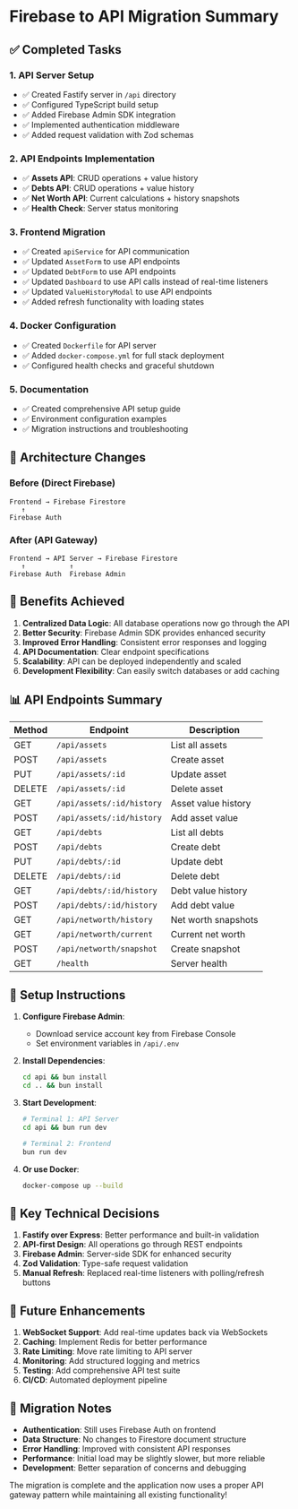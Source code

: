 # Firebase to API Migration Summary

## ✅ Completed Tasks

### 1. API Server Setup

-   ✅ Created Fastify server in `/api` directory
-   ✅ Configured TypeScript build setup
-   ✅ Added Firebase Admin SDK integration
-   ✅ Implemented authentication middleware
-   ✅ Added request validation with Zod schemas

### 2. API Endpoints Implementation

-   ✅ **Assets API**: CRUD operations + value history
-   ✅ **Debts API**: CRUD operations + value history
-   ✅ **Net Worth API**: Current calculations + history snapshots
-   ✅ **Health Check**: Server status monitoring

### 3. Frontend Migration

-   ✅ Created `apiService` for API communication
-   ✅ Updated `AssetForm` to use API endpoints
-   ✅ Updated `DebtForm` to use API endpoints
-   ✅ Updated `Dashboard` to use API calls instead of real-time listeners
-   ✅ Updated `ValueHistoryModal` to use API endpoints
-   ✅ Added refresh functionality with loading states

### 4. Docker Configuration

-   ✅ Created `Dockerfile` for API server
-   ✅ Added `docker-compose.yml` for full stack deployment
-   ✅ Configured health checks and graceful shutdown

### 5. Documentation

-   ✅ Created comprehensive API setup guide
-   ✅ Environment configuration examples
-   ✅ Migration instructions and troubleshooting

## 🔄 Architecture Changes

### Before (Direct Firebase)

```
Frontend → Firebase Firestore
   ↑
Firebase Auth
```

### After (API Gateway)

```
Frontend → API Server → Firebase Firestore
   ↑           ↑
Firebase Auth  Firebase Admin
```

## 🚀 Benefits Achieved

1. **Centralized Data Logic**: All database operations now go through the API
2. **Better Security**: Firebase Admin SDK provides enhanced security
3. **Improved Error Handling**: Consistent error responses and logging
4. **API Documentation**: Clear endpoint specifications
5. **Scalability**: API can be deployed independently and scaled
6. **Development Flexibility**: Can easily switch databases or add caching

## 📊 API Endpoints Summary

| Method | Endpoint                  | Description         |
| ------ | ------------------------- | ------------------- |
| GET    | `/api/assets`             | List all assets     |
| POST   | `/api/assets`             | Create asset        |
| PUT    | `/api/assets/:id`         | Update asset        |
| DELETE | `/api/assets/:id`         | Delete asset        |
| GET    | `/api/assets/:id/history` | Asset value history |
| POST   | `/api/assets/:id/history` | Add asset value     |
| GET    | `/api/debts`              | List all debts      |
| POST   | `/api/debts`              | Create debt         |
| PUT    | `/api/debts/:id`          | Update debt         |
| DELETE | `/api/debts/:id`          | Delete debt         |
| GET    | `/api/debts/:id/history`  | Debt value history  |
| POST   | `/api/debts/:id/history`  | Add debt value      |
| GET    | `/api/networth/history`   | Net worth snapshots |
| GET    | `/api/networth/current`   | Current net worth   |
| POST   | `/api/networth/snapshot`  | Create snapshot     |
| GET    | `/health`                 | Server health       |

## 🔧 Setup Instructions

1. **Configure Firebase Admin**:

    - Download service account key from Firebase Console
    - Set environment variables in `/api/.env`

2. **Install Dependencies**:

    ```bash
    cd api && bun install
    cd .. && bun install
    ```

3. **Start Development**:

    ```bash
    # Terminal 1: API Server
    cd api && bun run dev

    # Terminal 2: Frontend
    bun run dev
    ```

4. **Or use Docker**:
    ```bash
    docker-compose up --build
    ```

## 🎯 Key Technical Decisions

1. **Fastify over Express**: Better performance and built-in validation
2. **API-first Design**: All operations go through REST endpoints
3. **Firebase Admin**: Server-side SDK for enhanced security
4. **Zod Validation**: Type-safe request validation
5. **Manual Refresh**: Replaced real-time listeners with polling/refresh buttons

## 🔮 Future Enhancements

1. **WebSocket Support**: Add real-time updates back via WebSockets
2. **Caching**: Implement Redis for better performance
3. **Rate Limiting**: Move rate limiting to API server
4. **Monitoring**: Add structured logging and metrics
5. **Testing**: Add comprehensive API test suite
6. **CI/CD**: Automated deployment pipeline

## 📝 Migration Notes

-   **Authentication**: Still uses Firebase Auth on frontend
-   **Data Structure**: No changes to Firestore document structure
-   **Error Handling**: Improved with consistent API responses
-   **Performance**: Initial load may be slightly slower, but more reliable
-   **Development**: Better separation of concerns and debugging

The migration is complete and the application now uses a proper API gateway pattern while maintaining all existing functionality!
